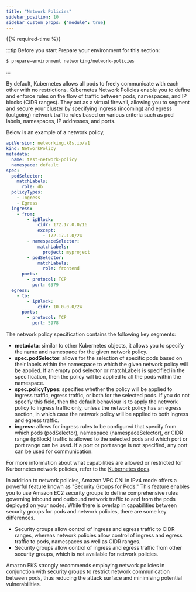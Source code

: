 ```yaml
---
title: "Network Policies"
sidebar_position: 10
sidebar_custom_props: {"module": true}
---
```


{{% required-time %}}

:::tip Before you start
Prepare your environment for this section:

```bash wait=30 timeout=600
$ prepare-environment networking/network-policies
```

:::

By default, Kubernetes allows all pods to freely communicate with each other with no restrictions. Kubernetes Network Policies enable you to define and enforce rules on the flow of traffic between pods, namespaces, and IP blocks (CIDR ranges). They act as a virtual firewall, allowing you to segment and secure your cluster by specifying ingress (incoming) and egress (outgoing) network traffic rules based on various criteria such as pod labels, namespaces, IP addresses, and ports. 

Below is an example of a network policy,

```yaml
apiVersion: networking.k8s.io/v1
kind: NetworkPolicy
metadata:
  name: test-network-policy
  namespace: default
spec:
  podSelector:
    matchLabels:
      role: db
  policyTypes:
    - Ingress
    - Egress
  ingress:
    - from:
        - ipBlock:
            cidr: 172.17.0.0/16
            except:
              - 172.17.1.0/24
        - namespaceSelector:
            matchLabels:
              project: myproject
        - podSelector:
            matchLabels:
              role: frontend
      ports:
        - protocol: TCP
          port: 6379
  egress:
    - to:
        - ipBlock:
            cidr: 10.0.0.0/24
      ports:
        - protocol: TCP
          port: 5978
```

The network policy specification contains the following key segments:
* **metadata**: similar to other Kubernetes objects, it allows you to specify the name and namespace for the given network policy.
* **spec.podSelector**: allows for the selection of specific pods based on their labels within the namespace to which the given network policy will be applied. If an empty pod selector or matchLabels is specified in the specification, then the policy will be applied to all the pods within the namespace.
* **spec.policyTypes**: specifies whether the policy will be applied to ingress traffic, egress traffic, or both for the selected pods. If you do not specify this field, then the default behaviour is to apply the network policy to ingress traffic only, unless the network policy has an egress section, in which case the network policy will be applied to both ingress and egress traffic.
* **ingress**: allows for ingress rules to be configured that specify from which pods (podSelector), namespace (namespaceSelector), or CIDR range (ipBlock) traffic is allowed to the selected pods and  which port or port range can be used. If a port or port range is not specified, any port can be used for communication.

For more information about what capabilities are allowed or restricted for Kurbernetes network policies, refer to the [Kubernetes docs](https://kubernetes.io/docs/concepts/services-networking/network-policies/).

In addition to network policies, Amazon VPC CNI in IPv4 mode offers a powerful feature known as "Security Groups for Pods." This feature enables you to use Amazon EC2 security groups to define comprehensive rules governing inbound and outbound network traffic to and from the pods deployed on your nodes. While there is overlap in capabilities between security groups for pods and network policies, there are some key differences.
* Security groups allow control of ingress and egress traffic to CIDR ranges, whereas network policies allow control of ingress and egress traffic to pods, namespaces as well as CIDR ranges.
* Security groups allow control of ingress and egress traffic from other security groups, which is not available for network policies.

Amazon EKS strongly recommends employing network policies in conjunction with security groups to restrict network communication between pods, thus reducing the attack surface and minimising potential vulnerabilities.